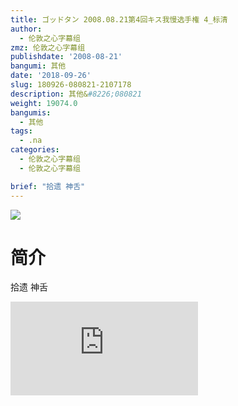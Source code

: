 ```yaml
---
title: ゴッドタン 2008.08.21第4回キス我慢选手権 4_标清
author:
  - 伦敦之心字幕组
zmz: 伦敦之心字幕组
publishdate: '2008-08-21'
bangumi: 其他
date: '2018-09-26'
slug: 180926-080821-2107178
description: 其他&#8226;080821
weight: 19074.0
bangumis:
  - 其他
tags:
  - .na
categories:
  - 伦敦之心字幕组
  - 伦敦之心字幕组

brief: "拾遗 神舌"
---
```

![](https://i.imgur.com/ulc7nb8.jpg)
# 简介  
拾遗 神舌  
<div class ="resp-container">
<iframe class="testiframe" src="https://www.fantasy.tv/videoAd/videoAd.html?id=2107178&channelId=559535&code=171ed969ecdc2558e6c2405250c61928" frameborder=0 allowfullscreen="true" ></iframe>
</div>

